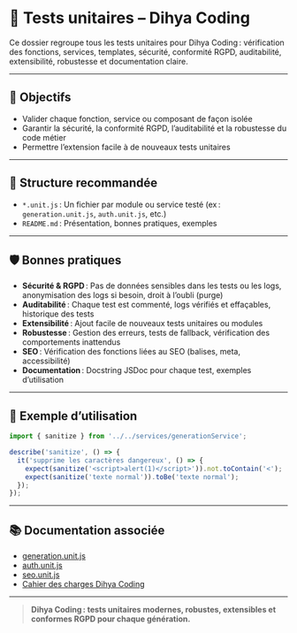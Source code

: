 # 🧩 Tests unitaires – Dihya Coding

Ce dossier regroupe tous les tests unitaires pour Dihya Coding : vérification des fonctions, services, templates, sécurité, conformité RGPD, auditabilité, extensibilité, robustesse et documentation claire.

---

## 🚀 Objectifs

- Valider chaque fonction, service ou composant de façon isolée
- Garantir la sécurité, la conformité RGPD, l’auditabilité et la robustesse du code métier
- Permettre l’extension facile à de nouveaux tests unitaires

---

## 📁 Structure recommandée

- `*.unit.js` : Un fichier par module ou service testé (ex : `generation.unit.js`, `auth.unit.js`, etc.)
- `README.md` : Présentation, bonnes pratiques, exemples

---

## 🛡️ Bonnes pratiques

- **Sécurité & RGPD** : Pas de données sensibles dans les tests ou les logs, anonymisation des logs si besoin, droit à l’oubli (purge)
- **Auditabilité** : Chaque test est commenté, logs vérifiés et effaçables, historique des tests
- **Extensibilité** : Ajout facile de nouveaux tests unitaires ou modules
- **Robustesse** : Gestion des erreurs, tests de fallback, vérification des comportements inattendus
- **SEO** : Vérification des fonctions liées au SEO (balises, meta, accessibilité)
- **Documentation** : Docstring JSDoc pour chaque test, exemples d’utilisation

---

## 📝 Exemple d’utilisation

```js
import { sanitize } from '../../services/generationService';

describe('sanitize', () => {
  it('supprime les caractères dangereux', () => {
    expect(sanitize('<script>alert(1)</script>')).not.toContain('<');
    expect(sanitize('texte normal')).toBe('texte normal');
  });
});
```

---

## 📚 Documentation associée

- [generation.unit.js](./generation.unit.js)
- [auth.unit.js](./auth.unit.js)
- [seo.unit.js](./seo.unit.js)
- [Cahier des charges Dihya Coding](../../../docs/user_guide/README.md)

---

> **Dihya Coding : tests unitaires modernes, robustes, extensibles et conformes RGPD pour chaque génération.**
